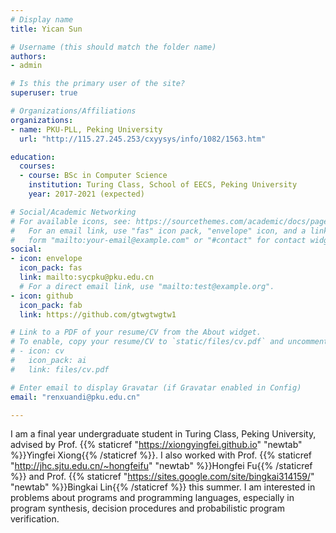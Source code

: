 ```yaml
---
# Display name
title: Yican Sun

# Username (this should match the folder name)
authors:
- admin

# Is this the primary user of the site?
superuser: true

# Organizations/Affiliations
organizations:
- name: PKU-PLL, Peking University
  url: "http://115.27.245.253/cxyysys/info/1082/1563.htm"

education:
  courses:
  - course: BSc in Computer Science
    institution: Turing Class, School of EECS, Peking University
    year: 2017-2021 (expected)

# Social/Academic Networking
# For available icons, see: https://sourcethemes.com/academic/docs/page-builder/#icons
#   For an email link, use "fas" icon pack, "envelope" icon, and a link in the
#   form "mailto:your-email@example.com" or "#contact" for contact widget.
social:
- icon: envelope
  icon_pack: fas
  link: mailto:sycpku@pku.edu.cn 
  # For a direct email link, use "mailto:test@example.org".
- icon: github
  icon_pack: fab
  link: https://github.com/gtwgtwgtw1

# Link to a PDF of your resume/CV from the About widget.
# To enable, copy your resume/CV to `static/files/cv.pdf` and uncomment the lines below.
# - icon: cv
#   icon_pack: ai
#   link: files/cv.pdf

# Enter email to display Gravatar (if Gravatar enabled in Config)
email: "renxuandi@pku.edu.cn"

---
```

I am a final year undergraduate student in Turing Class, Peking University, advised by Prof. {{% staticref "https://xiongyingfei.github.io" "newtab" %}}Yingfei Xiong{{% /staticref %}}. I also worked with Prof. {{% staticref "http://jhc.sjtu.edu.cn/~hongfeifu" "newtab" %}}Hongfei Fu{{% /staticref %}} and Prof. {{% staticref "https://sites.google.com/site/bingkai314159/" "newtab" %}}Bingkai Lin{{% /staticref %}} this summer. I am interested in problems about programs and programming languages, especially in program synthesis, decision procedures and probabilistic program verification.